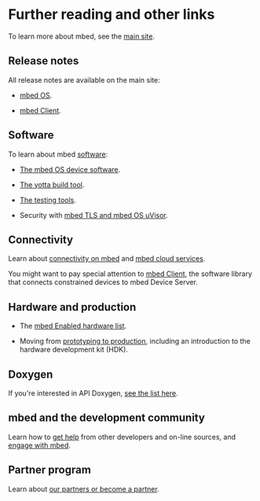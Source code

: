 # Further reading and other links

To learn more about mbed, see the [main site](http://mbed.com).

## Release notes

All release notes are available on the main site:

* [mbed OS](https://www.mbed.com/en/development/software/mbed-os/releases/).

* [mbed Client](https://www.mbed.com/en/development/software/mbed-client/releases/).

## Software

To learn about mbed [software](http://mbed.com/en/development/software/): 

* [The mbed OS device software](http://mbed.com/en/development/software/mbed-os/).

* [The yotta build tool](http://mbed.com/en/development/software/tools/yotta/).

* [The testing tools](http://mbed.com/en/development/software/tools/testing/).

* Security with [mbed TLS and mbed OS uVisor](http://mbed.com/en/technologies/security/).

## Connectivity

Learn about [connectivity on mbed](http://mbed.com/en/technologies/connectivity/) and [mbed cloud services](http://mbed.com/en/development/cloud/).

You might want to pay special attention to [mbed Client](/http://v3.mbed.com/en/development/cloud/mbed-client/), the software library that connects constrained devices to mbed Device Server.

## Hardware and production

* The [mbed Enabled hardware list](http://mbed.com/en/development/hardware/).

* Moving from [prototyping to production](http://mbed.com/en/development/hardware/prototyping-production/), including an introduction to the hardware development kit (HDK).

## Doxygen

If you're interested in API Doxygen, [see the list here](https://docs.mbed.com/docs/api-documentation-list/en/latest/).

## mbed and the development community

Learn how to [get help](http://mbed.com/en/development/community-help/) from other developers and on-line sources, and [engage with mbed](http://mbed.com/en/about-mbed/engage-with-us/).

## Partner program

Learn about [our partners or become a partner](http://mbed.com/en/partners/).
